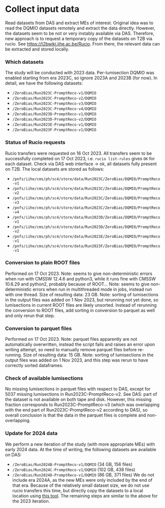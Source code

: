 # Collect input data

Read datasets from DAS and extract MEs of interest.
Original idea was to read the DQMIO datasets remotely and extract the data directly.
However, the datasets seem to be not or very instably available via DAS.
Therefore, new approach is to request a temporary copy of the datasets on T2B via rucio.
See https://t2bwiki.iihe.ac.be/Rucio.
From there, the relevant data can be extracted and stored locally.

### Which datasets
The study will be conducted with 2023 data.
Per-lumisection DQMIO was enabled starting from era 2023C,
so ignore 2023A and 2023B (for now).
In detail, we have the following datasets:
- `/ZeroBias/Run2023C-PromptReco-v1/DQMIO`
- `/ZeroBias/Run2023C-PromptReco-v2/DQMIO`
- `/ZeroBias/Run2023C-PromptReco-v3/DQMIO`
- `/ZeroBias/Run2023C-PromptReco-v4/DQMIO`
- `/ZeroBias/Run2023D-PromptReco-v1/DQMIO`
- `/ZeroBias/Run2023D-PromptReco-v2/DQMIO`
- `/ZeroBias/Run2023E-PromptReco-v1/DQMIO`
- `/ZeroBias/Run2023F-PromptReco-v1/DQMIO`

### Status of Rucio requests
Rucio transfers were requested on 16 Oct 2023.
All transfers seem to be successfully completed on 17 Oct 2023,
i.e. `rucio list-rules` gives `OK` for each dataset.
Check via DAS web interface -> ok, all datasets fully present on T2B.
The local datasets are stored as follows:
- `/pnfs/iihe/cms/ph/sc4/store/data/Run2023C/ZeroBias/DQMIO/PromptReco-v1`
- `/pnfs/iihe/cms/ph/sc4/store/data/Run2023C/ZeroBias/DQMIO/PromptReco-v2`
- `/pnfs/iihe/cms/ph/sc4/store/data/Run2023C/ZeroBias/DQMIO/PromptReco-v3`
- `/pnfs/iihe/cms/ph/sc4/store/data/Run2023C/ZeroBias/DQMIO/PromptReco-v4`
- `/pnfs/iihe/cms/ph/sc4/store/data/Run2023D/ZeroBias/DQMIO/PromptReco-v1`
- `/pnfs/iihe/cms/ph/sc4/store/data/Run2023D/ZeroBias/DQMIO/PromptReco-v2`
- `/pnfs/iihe/cms/ph/sc4/store/data/Run2023E/ZeroBias/DQMIO/PromptReco-v1`
- `/pnfs/iihe/cms/ph/sc4/store/data/Run2023F/ZeroBias/DQMIO/PromptReco-v1`

### Conversion to plain ROOT files
Performed on 17 Oct 2023.
Note: seems to give non-deterministic errors when run with CMSSW 12.4.6 and python3,
while it runs fine with CMSSW 10.6.29 and python2, probably because of ROOT...
Note: seems to give non-deterministic errors when run in multithreaded mode in jobs,
instead run with one thread.
Size of resulting data: 23 GB.
Note: sorting of lumisections in the output files was added on 1 Nov 2023,
but rerunning not yet done, so lumisections in current ROOT files are likely unsorted.
Instead of rerunning the conversion to ROOT files, 
add sorting in conversion to parquet as well and only rerun that step.

### Conversion to parquet files
Performed on 17 Oct 2023.
Note: parquet files apparently are not automatically overwritten,
instead the script fails and raises an error upon writing attempt,
so need to manually remove parquet files before re-running.
Size of resulting data: 15 GB.
Note: sorting of lumisections in the output files was added on 1 Nov 2023,
and this step was rerun to have correctly sorted dataframes.

### Check of available lumisections
No missing lumisections in parquet files with respect to DAS,
except for 5037 missing lumisections in Run2023C-PromptReco-v2.
See DAS: part of the dataset is not available on both tape and disk.
However, this missing fraction corresponds to Run2023C-PromptReco-v3
(which was overlapping with the end part of Run2023C-PromptReco-v2 according to DAS),
so overall conclusion is that the data in the parquet files is complete and non-overlapping.

### Update for 2024 data
We perform a new iteration of the study (with more appropriate MEs) with early 2024 data.
At the time of writing, the following datasets are available on DAS:
- `/ZeroBias/Run2024B-PromptReco-v1/DQMIO` (34 GB, 156 files)
- `/ZeroBias/Run2024C-PromptReco-v1/DQMIO` (102 GB, 438 files)
- `/ZeroBias/Run2024D-PromptReco-v1/DQMIO` (86 GB, 371 files)
We do not include era 2024A, as the new MEs were only included by the end of that era.
Because of the relatively small dataset size, we do not use rucio transfers this time,
but directly copy the datasets to a local location using [this tool](https://github.com/LukaLambrecht/ML4DQMDC-PixelAE/blob/master/dqmio/copydastolocal/copy_das_to_local_set.py).
The remaining steps are similar to the above for the 2023 iteration.
